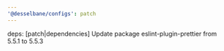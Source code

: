```yaml
---
'@desselbane/configs': patch
---
```


deps: [patch|dependencies] Update package eslint-plugin-prettier from 5.5.1 to 5.5.3
